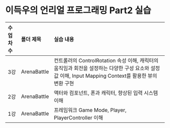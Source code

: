 # 이득우의 언리얼 프로그래밍 Part2 실습

| <b>수업 차수</b> | <b>폴더 제목</b> |  <b>실습 내용</b> |
| :-------------- | :-------------- | :------------------ |
| 3강 | ArenaBattle | 컨트롤러의 ControlRotation 속성 이해, 캐릭터의 움직임과 회전을 설정하는 다양한 구성 요소와 설정 값 이해, Input Mapping Context를 활용한 뷰의 변환 구현  |
| 2강 | ArenaBattle | 액터와 컴포넌트, 폰과 캐릭터, 향상된 입력 시스템 이해  |
| 1강 | ArenaBattle | 프레임워크 Game Mode, Player, PlayerController 이해  |
